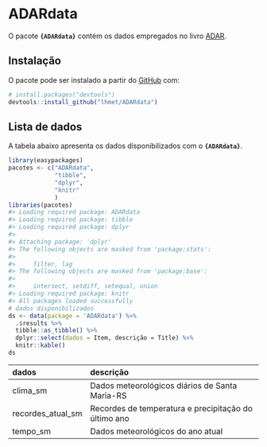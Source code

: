 
<!-- README.md is generated from README.Rmd. Please edit that file -->

# ADARdata

<!-- badges: start -->

<!-- badges: end -->

O pacote **`{ADARdata}`** contém os dados empregados no livro
[ADAR](https://lhmet.github.io/adar-ebook/).

## Instalação

O pacote pode ser instalado a partir do [GitHub](https://github.com/)
com:

``` r
# install.packages("devtools")
devtools::install_github("lhmet/ADARdata")
```

## Lista de dados

A tabela abaixo apresenta os dados disponibilizados com o
**`{ADARdata}`**.

``` r
library(easypackages)
pacotes <- c("ADARdata",
             "tibble",
             "dplyr",
             "knitr"
             )
libraries(pacotes)
#> Loading required package: ADARdata
#> Loading required package: tibble
#> Loading required package: dplyr
#> 
#> Attaching package: 'dplyr'
#> The following objects are masked from 'package:stats':
#> 
#>     filter, lag
#> The following objects are masked from 'package:base':
#> 
#>     intersect, setdiff, setequal, union
#> Loading required package: knitr
#> All packages loaded successfully
# dados disponibilizados
ds <- data(package = 'ADARdata') %>%
  .$results %>%
  tibble::as_tibble() %>% 
  dplyr::select(dados = Item, descrição = Title) %>%
  knitr::kable()
ds
```

| dados               | descrição                                            |
| :------------------ | :--------------------------------------------------- |
| clima\_sm           | Dados meteorológicos diários de Santa Maria-RS       |
| recordes\_atual\_sm | Recordes de temperatura e precipitação do último ano |
| tempo\_sm           | Dados meteorológicos do ano atual                    |
